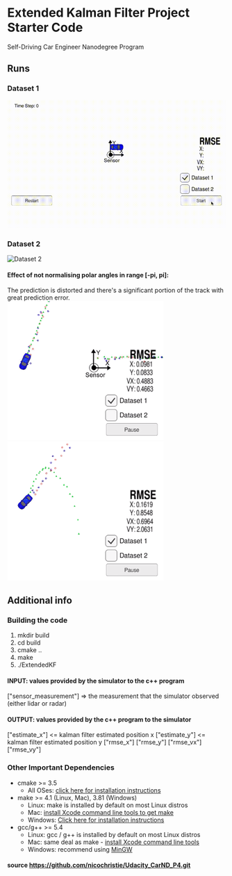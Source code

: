 # Extended Kalman Filter Project Starter Code
Self-Driving Car Engineer Nanodegree Program

## Runs
### Dataset 1
![Dataset 1](samples/Dataset1.gif)
### Dataset 2
![Dataset 2](samples/Dataset2.gif)

#### Effect of not normalising polar angles in range [-pi, pi]:
The prediction is distorted and there's a significant portion of the track with great prediction error.
![Pre noise](samples/Dataset1Noise1.png)![Post noise](samples/Dataset1Noise2.png)

## Additional info
### Building the code
1. mkdir build
2. cd build
3. cmake ..
4. make
5. ./ExtendedKF

#### INPUT: values provided by the simulator to the c++ program

["sensor_measurement"] => the measurement that the simulator observed (either lidar or radar)

#### OUTPUT: values provided by the c++ program to the simulator

["estimate_x"] <= kalman filter estimated position x
["estimate_y"] <= kalman filter estimated position y
["rmse_x"]
["rmse_y"]
["rmse_vx"]
["rmse_vy"]

### Other Important Dependencies

* cmake >= 3.5
  * All OSes: [click here for installation instructions](https://cmake.org/install/)
* make >= 4.1 (Linux, Mac), 3.81 (Windows)
  * Linux: make is installed by default on most Linux distros
  * Mac: [install Xcode command line tools to get make](https://developer.apple.com/xcode/features/)
  * Windows: [Click here for installation instructions](http://gnuwin32.sourceforge.net/packages/make.htm)
* gcc/g++ >= 5.4
  * Linux: gcc / g++ is installed by default on most Linux distros
  * Mac: same deal as make - [install Xcode command line tools](https://developer.apple.com/xcode/features/)
  * Windows: recommend using [MinGW](http://www.mingw.org/)
  
#### source https://github.com/nicochristie/Udacity_CarND_P4.git